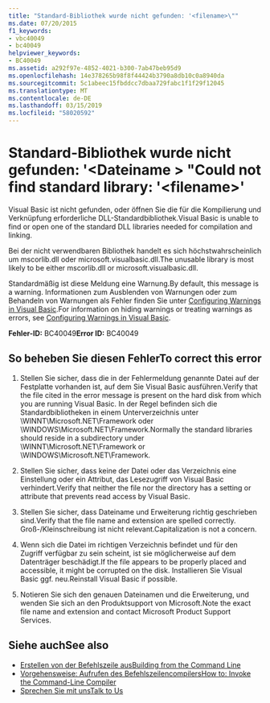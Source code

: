 ```yaml
---
title: "Standard-Bibliothek wurde nicht gefunden: '<filename>\""
ms.date: 07/20/2015
f1_keywords:
- vbc40049
- bc40049
helpviewer_keywords:
- BC40049
ms.assetid: a292f97e-4852-4021-b300-7ab47beb95d9
ms.openlocfilehash: 14e378265b98f8f44424b3790a8db10c0a8940da
ms.sourcegitcommit: 5c1abeec15fbddcc7dbaa729fabc1f1f29f12045
ms.translationtype: MT
ms.contentlocale: de-DE
ms.lasthandoff: 03/15/2019
ms.locfileid: "58020592"
---
```

# <a name="could-not-find-standard-library-filename"></a><span data-ttu-id="b84db-102">Standard-Bibliothek wurde nicht gefunden: '\<Dateiname > "</span><span class="sxs-lookup"><span data-stu-id="b84db-102">Could not find standard library: '\<filename>'</span></span>
<span data-ttu-id="b84db-103">Visual Basic ist nicht gefunden, oder öffnen Sie die für die Kompilierung und Verknüpfung erforderliche DLL-Standardbibliothek.</span><span class="sxs-lookup"><span data-stu-id="b84db-103">Visual Basic is unable to find or open one of the standard DLL libraries needed for compilation and linking.</span></span>  
  
 <span data-ttu-id="b84db-104">Bei der nicht verwendbaren Bibliothek handelt es sich höchstwahrscheinlich um mscorlib.dll oder microsoft.visualbasic.dll.</span><span class="sxs-lookup"><span data-stu-id="b84db-104">The unusable library is most likely to be either mscorlib.dll or microsoft.visualbasic.dll.</span></span>  
  
 <span data-ttu-id="b84db-105">Standardmäßig ist diese Meldung eine Warnung.</span><span class="sxs-lookup"><span data-stu-id="b84db-105">By default, this message is a warning.</span></span> <span data-ttu-id="b84db-106">Informationen zum Ausblenden von Warnungen oder zum Behandeln von Warnungen als Fehler finden Sie unter [Configuring Warnings in Visual Basic](/visualstudio/ide/configuring-warnings-in-visual-basic).</span><span class="sxs-lookup"><span data-stu-id="b84db-106">For information on hiding warnings or treating warnings as errors, see [Configuring Warnings in Visual Basic](/visualstudio/ide/configuring-warnings-in-visual-basic).</span></span>  
  
 <span data-ttu-id="b84db-107">**Fehler-ID:** BC40049</span><span class="sxs-lookup"><span data-stu-id="b84db-107">**Error ID:** BC40049</span></span>  
  
## <a name="to-correct-this-error"></a><span data-ttu-id="b84db-108">So beheben Sie diesen Fehler</span><span class="sxs-lookup"><span data-stu-id="b84db-108">To correct this error</span></span>  
  
1.  <span data-ttu-id="b84db-109">Stellen Sie sicher, dass die in der Fehlermeldung genannte Datei auf der Festplatte vorhanden ist, auf dem Sie Visual Basic ausführen.</span><span class="sxs-lookup"><span data-stu-id="b84db-109">Verify that the file cited in the error message is present on the hard disk from which you are running Visual Basic.</span></span> <span data-ttu-id="b84db-110">In der Regel befinden sich die Standardbibliotheken in einem Unterverzeichnis unter \WINNT\Microsoft.NET\Framework oder \WINDOWS\Microsoft.NET\Framework.</span><span class="sxs-lookup"><span data-stu-id="b84db-110">Normally the standard libraries should reside in a subdirectory under \WINNT\Microsoft.NET\Framework or \WINDOWS\Microsoft.NET\Framework.</span></span>  
  
2.  <span data-ttu-id="b84db-111">Stellen Sie sicher, dass keine der Datei oder das Verzeichnis eine Einstellung oder ein Attribut, das Lesezugriff von Visual Basic verhindert.</span><span class="sxs-lookup"><span data-stu-id="b84db-111">Verify that neither the file nor the directory has a setting or attribute that prevents read access by Visual Basic.</span></span>  
  
3.  <span data-ttu-id="b84db-112">Stellen Sie sicher, dass Dateiname und Erweiterung richtig geschrieben sind.</span><span class="sxs-lookup"><span data-stu-id="b84db-112">Verify that the file name and extension are spelled correctly.</span></span> <span data-ttu-id="b84db-113">Groß-/Kleinschreibung ist nicht relevant.</span><span class="sxs-lookup"><span data-stu-id="b84db-113">Capitalization is not a concern.</span></span>  
  
4.  <span data-ttu-id="b84db-114">Wenn sich die Datei im richtigen Verzeichnis befindet und für den Zugriff verfügbar zu sein scheint, ist sie möglicherweise auf dem Datenträger beschädigt.</span><span class="sxs-lookup"><span data-stu-id="b84db-114">If the file appears to be properly placed and accessible, it might be corrupted on the disk.</span></span> <span data-ttu-id="b84db-115">Installieren Sie Visual Basic ggf. neu.</span><span class="sxs-lookup"><span data-stu-id="b84db-115">Reinstall Visual Basic if possible.</span></span>  
  
5.  <span data-ttu-id="b84db-116">Notieren Sie sich den genauen Dateinamen und die Erweiterung, und wenden Sie sich an den Produktsupport von Microsoft.</span><span class="sxs-lookup"><span data-stu-id="b84db-116">Note the exact file name and extension and contact Microsoft Product Support Services.</span></span>  
  
## <a name="see-also"></a><span data-ttu-id="b84db-117">Siehe auch</span><span class="sxs-lookup"><span data-stu-id="b84db-117">See also</span></span>

- [<span data-ttu-id="b84db-118">Erstellen von der Befehlszeile aus</span><span class="sxs-lookup"><span data-stu-id="b84db-118">Building from the Command Line</span></span>](../../visual-basic/reference/command-line-compiler/building-from-the-command-line.md)
- [<span data-ttu-id="b84db-119">Vorgehensweise: Aufrufen des Befehlszeilencompilers</span><span class="sxs-lookup"><span data-stu-id="b84db-119">How to: Invoke the Command-Line Compiler</span></span>](../../visual-basic/reference/command-line-compiler/how-to-invoke-the-command-line-compiler.md)
- [<span data-ttu-id="b84db-120">Sprechen Sie mit uns</span><span class="sxs-lookup"><span data-stu-id="b84db-120">Talk to Us</span></span>](/visualstudio/ide/talk-to-us)
